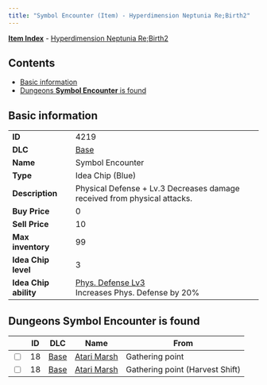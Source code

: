 ```yaml
---
title: "Symbol Encounter (Item) - Hyperdimension Neptunia Re;Birth2"
---
```


[**Item Index**](/neptunia/rb2/item/index.html) - [Hyperdimension Neptunia Re;Birth2](/neptunia/rb2)

## Contents

- [Basic information](#basic-information)
- [Dungeons **Symbol Encounter** is found](#dungeons-symbol-encounter-is-found)

## Basic information

|   |   |
| -- | -- |
| **ID** | 4219 |
| **DLC** | [Base](/neptunia/rb2/dlc/0-base.html) |
| **Name** | Symbol Encounter |
| **Type** | Idea Chip (Blue) |
| **Description** | Physical Defense + Lv.3 Decreases damage received from physical attacks. |
| **Buy Price** | 0 |
| **Sell Price** | 10 |
| **Max inventory** | 99 |
| **Idea Chip level** | 3 |
| **Idea Chip ability** | [Phys. Defense Lv3](/neptunia/rb2/ability/0-9618-phys-defense-lv3.html)<br />Increases Phys. Defense by 20% |

## Dungeons **Symbol Encounter** is found

|    | ID | DLC | Name | From |
| -- | -- | --- | ---- | ---- |
| <input type="checkbox" id="rb2-dungeon-0-18" class="trackbox" /> | 18 | [Base](/neptunia/rb2/dlc/0-base.html) | [Atari Marsh](/neptunia/rb2/dungeon/0-18-atari-marsh.html) | Gathering point |
| <input type="checkbox" id="rb2-dungeon-0-18" class="trackbox" /> | 18 | [Base](/neptunia/rb2/dlc/0-base.html) | [Atari Marsh](/neptunia/rb2/dungeon/0-18-atari-marsh.html) | Gathering point (Harvest Shift) |